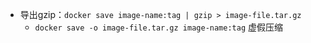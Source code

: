 * 导出gzip：`docker save image-name:tag | gzip > image-file.tar.gz`
  * `docker save -o image-file.tar.gz image-name:tag` 虚假压缩
